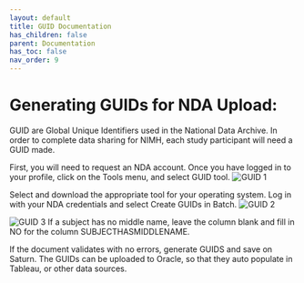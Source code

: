 ```yaml
---
layout: default
title: GUID Documentation
has_children: false
parent: Documentation
has_toc: false
nav_order: 9
---
```

# Generating GUIDs for NDA Upload: 

GUID are Global Unique Identifiers used in the National Data Archive. In order to complete data sharing for NIMH, each study participant will need a GUID made. 

First, you will need to request an NDA account. Once you have logged in to your profile, click on the Tools menu, and select GUID tool. 
<img src="/executivefunction/assets/images/guid1.png" alt="GUID 1"> 

Select and download the appropriate tool for your operating system. Log in with your NDA credentials and select Create GUIDs in Batch. 
<img src="/executivefunction/assets/images/guid2.png" alt="GUID 2"> 

<img src="/executivefunction/assets/images/guid3.png" alt="GUID 3"> 
If a subject has no middle name, leave the column blank and fill in NO for the column SUBJECTHASMIDDLENAME. 

If the document validates with no errors, generate GUIDS and save on Saturn. The GUIDs can be uploaded to Oracle, so that they auto populate in Tableau, or other data sources. 
